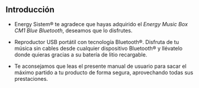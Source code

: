 ## Introducción

* Energy Sistem® te agradece que hayas adquirido el *Energy Music Box CM1 Blue Bluetooth*, deseamos que lo disfrutes.

* Reproductor USB portátil con tecnología Bluetooth®. Disfruta de tu música sin cables desde cualquier dispositivo Bluetooth® y llévatelo donde quieras gracias a su batería de litio recargable.

* Te aconsejamos que leas el presente manual de usuario para sacar el máximo partido a tu producto de forma segura, aprovechando todas sus prestaciones.

